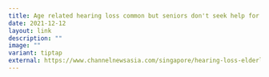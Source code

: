 ```yaml
---
title: Age related hearing loss common but seniors don't seek help for it early
date: 2021-12-12
layout: link
description: ""
image: ""
variant: tiptap
external: https://www.channelnewsasia.com/singapore/hearing-loss-elderly-age-aids-treatment-2338271
---
```

